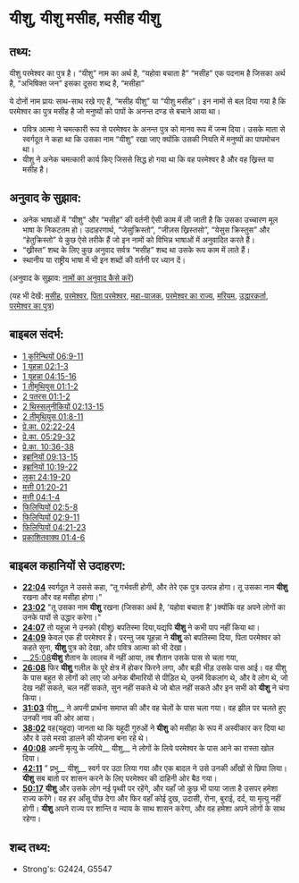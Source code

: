 # यीशु, यीशु मसीह, मसीह यीशु #

## तथ्य: ##

यीशु परमेश्वर का पुत्र है। “यीशु” नाम का अर्थ है, “यहोवा बचाता है” “मसीह” एक पदनाम है जिसका अर्थ है, “अभिषिक्त जन” इसका दूसरा शब्द है, “मसीहा”

ये दोनों नाम प्रायः साथ-साथ रखे गए हैं, “मसीह यीशु” या “यीशु मसीह”। इन नामों से बल दिया गया है कि परमेश्वर का पुत्र मसीह है जो मनुष्यों को पापों के अनन्त दण्ड से बचाने आया था।

* पवित्र आत्मा ने चमत्कारी रूप से परमेश्वर के अनन्त पुत्र को मानव रूप में जन्म दिया। उसके माता से स्वर्गदूत ने कहा था कि उसका नाम “यीशु” रखा जाए क्योंकि उसकी नियति में मनुष्यों का पापमोचन था।
* यीशु ने अनेक चमत्कारी कार्य किए जिससे सिद्ध हो गया था कि वह परमेश्वर है और वह ख्रिस्त या मसीह है।

## अनुवाद के सुझाव: ##

* अनेक भाषाओं में “यीशु” और “मसीह” की वर्तनी ऐसी काम में ली जाती है कि उसका उच्चारण मूल भाषा के निकटतम हो। उदाहरणार्थ, “जेसुक्रिस्तो”, “जीज़स ख्रिस्तसो”, “येसुस क्रिस्तुस” और “हेतुक्रिस्तो” ये कुछ ऐसे तरीके हैं जो इन नामों को विभिन्न भाषाओं में अनुवादित करते हैं।
* “ख्रीस्त” शब्द के लिए कुछ अनुवाद सर्वत्र “मसीह” शब्द था उसके रूप काम में लाते हैं।
* स्थानीय या राष्ट्रीय भाषा में भी इन शब्दों की वर्तनी पर ध्यान दें।

(अनुवाद के सुझाव: [नामों का अनुवाद कैसे करें](rc://en/ta/man/translate/translate-names))

(यह भी देखें: [मसीह](../kt/christ.md), [परमेश्वर](../kt/god.md), [पिता परमेश्वर](../kt/godthefather.md), [महा-याजक](../kt/highpriest.md), [परमेश्वर का राज्य](../kt/kingdomofgod.md), [मरियम](../names/mary.md), [उद्धारकर्ता](../kt/savior.md), [परमेश्वर का पुत्र](../kt/sonofgod.md))

## बाइबल संदर्भ: ##

* [1 कुरिन्थियों 06:9-11](rc://en/tn/help/1co/06/09)
* [1 यूहन्ना 02:1-3](rc://en/tn/help/1jn/02/01)
* [1 यूहन्ना 04:15-16](rc://en/tn/help/1jn/04/15)
* [1 तीमुथियुस 01:1-2](rc://en/tn/help/1ti/01/01)
* [2 पतरस 01:1-2](rc://en/tn/help/2pe/01/01)
* [2 थिस्सलुनीकियों 02:13-15](rc://en/tn/help/2th/02/13)
* [2 तीमुथियुस 01:8-11](rc://en/tn/help/2ti/01/08)
* [प्रे.का. 02:22-24](rc://en/tn/help/act/02/22)
* [प्रे.का. 05:29-32](rc://en/tn/help/act/05/29)
* [प्रे.का. 10:36-38](rc://en/tn/help/act/10/36)
* [इब्रानियों 09:13-15](rc://en/tn/help/heb/09/13)
* [इब्रानियों 10:19-22](rc://en/tn/help/heb/10/19)
* [लूका 24:19-20](rc://en/tn/help/luk/24/19)
* [मत्ती 01:20-21](rc://en/tn/help/mat/01/20)
* [मत्ती 04:1-4](rc://en/tn/help/mat/04/01)
* [फिलिप्पियों 02:5-8](rc://en/tn/help/php/02/05)
* [फिलिप्पियों 02:9-11](rc://en/tn/help/php/02/09)
* [फिलिप्पियों 04:21-23](rc://en/tn/help/php/04/21)
* [प्रकाशितवाक्य  01:4-6](rc://en/tn/help/rev/01/04)

## बाइबल कहानियों से उदाहरण: ##

* __[22:04](rc://en/tn/help/obs/22/04)__ स्वर्गदूत ने उससे कहा, “तू गर्भवती होगी, और तेरे एक पुत्र उत्पन्न होगा।  तू उसका नाम __यीशु__ रखना और वह मसीहा होगा।”
* __[23:02](rc://en/tn/help/obs/23/02)__ "तू उसका नाम __यीशु__ रखना (जिसका अर्थ है, 'यहोवा बचाता है' )क्योंकि वह अपने लोगों का उनके पापों से उद्धार करेगा।"
* __[24:07](rc://en/tn/help/obs/24/07)__ तो यहून्ना ने उनको (यीशु) बपतिस्मा दिया,यद्यपि __यीशु__ ने कभी पाप नहीं किया था।
* __[24:09](rc://en/tn/help/obs/24/09)__ केवल एक ही परमेश्वर है। परन्तु जब यूहन्ना ने __यीशु__ को बपतिस्मा दिया, पिता परमेश्वर को कहते सुना, __यीशु__ पुत्र को देखा, और पवित्र आत्मा को भी देखा।
* __[25:08](rc://en/tn/help/obs/25/08)__यीशु__ शैतान के लालच में नहीं आया, तब शैतान उसके पास से चला गया,
* __[26:08](rc://en/tn/help/obs/26/08)__ फिर __यीशु__ गलील के पूरे क्षेत्र में होकर फिरने लगा, और बड़ी भीड़ उसके पास आई। वह यीशु के पास बहुत से लोगों को लाए जो अनेक बीमारियों से पीड़ित थे, उनमें विकलांग थे, और वे लोग थे, जो देख नहीं सकते, चल नहीं सकते, सुन नहीं सकते थे जो बोल नहीं सकते और इन सभी को __यीशु__ ने चंगा किया।
* __[31:03](rc://en/tn/help/obs/31/03)__ यीशु__ ने अपनी प्रार्थना समाप्त की और वह चेलों के पास चला गया। वह झील पर चलते हुए उनकी नाव की ओर आया।
* __[38:02](rc://en/tn/help/obs/38/02)__ वह(यहूदा) जानता था कि यहूदी गुरुओं ने __यीशु__ को मसीहा के रूप में अस्वीकार कर दिया था और वे उसे मरवा डालने की योजना बना रहे थे।
* __[40:08](rc://en/tn/help/obs/40/08)__ अपनी मृत्यु के जरिये__ यीशु__ ने लोगों के लिये परमेश्वर के पास आने का रास्ता खोल दिया।
* __[42:11](rc://en/tn/help/obs/42/11)__ ” प्रभु__ यीशु__ स्वर्ग पर उठा लिया गया और एक बादल ने उसे उनकी आँखों से छिपा लिया। __यीशु__ सब बातो पर शासन करने के लिए परमेश्वर की दाहिनी ओर बैठ गया।
* __[50:17](rc://en/tn/help/obs/50/17)__ __यीशु__ और उसके लोग नई पृथ्वी पर रहेंगे, और यहाँ जो कुछ भी पाया जाता है उसपर हमेशा राज्य करेंगे। वह हर आँसू पोंछ देगा और फिर वहाँ कोई दुख, उदासी, रोना, बुराई, दर्द, या मृत्यु नहीं होगी। __यीशु__ अपने राज्य पर शान्ति व न्याय के साथ शासन करेगा, और वह हमेशा अपने लोगों के साथ रहेगा।

## शब्द तथ्य: ##

* Strong's: G2424, G5547
